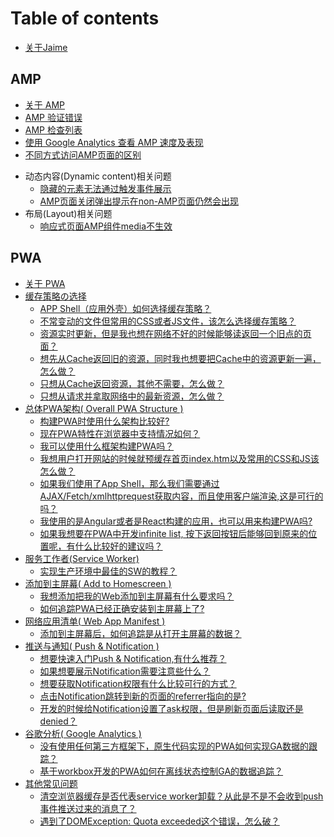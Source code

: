 # Table of contents

* [关于Jaime](README.md)

## AMP

* [关于 AMP](amp/amp-about-amp.md)
* [AMP 验证错误](amp/amp-yan-zheng-cuo-wu.md)
* [AMP 检查列表](amp/amp-jian-cha-lie-biao.md)
* [使用 Google Analytics 查看 AMP 速度及表现](amp/amp-measure-with-ga.md)
* [不同方式访问AMP页面的区别](amp/differences-between-accessing-amp-pages-in-different-ways.md)
<!-- * 广告和统计(Ads & analytics)相关问题 -->
* 动态内容(Dynamic content)相关问题
    * [隐藏的元素无法通过触发事件展示](amp/amp-show-or-hide-element-with-amp-bind-and-amp-actions.md)
    * [AMP页面关闭弹出提示在non-AMP页面仍然会出现](amp/amp-sync-amp-consent-status.md)
* 布局(Layout)相关问题
    * [响应式页面AMP组件media不生效](amp/amp-rwd-media-not-work.md)
<!-- * 媒体(Media)相关问题 -->
<!-- * 呈现(Presentation)相关问题 -->
<!-- * 社交(Social)相关问题 -->


## PWA
* [关于 PWA](pwa/pwa-intro-and-resource.md)
* [缓存策略の选择](pwa/pwa-cache-strategy.md)
  * [APP Shell（应用外壳）如何选择缓存策略？](pwa/cache-strategy/precache-app-shell.md)
  * [不常变动的文件但常用的CSS或者JS文件，该怎么选择缓存策略？](pwa/cache-strategy/cache-first.md)
  * [资源实时更新，但是我也想在网络不好的时候能够读返回一个旧点的页面？](pwa/cache-strategy/network-first.md)
  * [想先从Cache返回旧的资源，同时我也想要把Cache中的资源更新一遍，怎么做？](pwa/cache-strategy/stale-while-revalidate.md)
  * [只想从Cache返回资源，其他不需要，怎么做？](pwa/cache-strategy/cache-only.md)
  * [只想从请求并拿取网络中的最新资源，怎么做？](pwa/cache-strategy/network-only.md)
* [总体PWA架构( Overall PWA Structure )](pwa/overall-pwa-structure.md)
  * [构建PWA时使用什么架构比较好?](pwa/overall-pwa-structure/which-structure-works-well-for-pwa.md)
  * [现在PWA特性在浏览器中支持情况如何？](pwa/overall-pwa-structure/pwa-feature-suppport-status.md)
  * [我可以使用什么框架构建PWA吗？](pwa/overall-pwa-structure/which-framework-workx-well-for-pwa.md)
  * [我想用户打开网站的时候就预缓存首页index.htm以及常用的CSS和JS该怎么做？](pwa/overall-pwa-structure/precache-app-shell.md)
  * [如果我们使用了App Shell，那么我们需要通过AJAX/Fetch/xmlhttprequest获取内容，而且使用客户端渲染,这是可行的吗？](pwa/overall-pwa-structure/how-to-use-app-shell.md)
  * [我使用的是Angular或者是React构建的应用，也可以用来构建PWA吗?](pwa/overall-pwa-structure/react-angular-for-pwa.md)
  * [如果我想要在PWA中开发infinite list, 按下返回按钮后能够回到原来的位置呢，有什么比较好的建议吗？](pwa/overall-pwa-structure/infinite-list-advice.md)
* [服务工作者(Service Worker)](pwa/service-worker.md)
  * [实现生产环境中最佳的SW的教程？](pwa/service-worker/best-parctise-for-sw.md)
* [添加到主屏幕( Add to Homescreen )](pwa/a2hs.md)
  * [我想添加把我的Web添加到主屏幕有什么要求吗？](pwa/a2hs/add-to-hs-demand.md)
  * [如何追踪PWA已经正确安装到主屏幕上了?](pwa/a2hs/tracking-pwa-install.md)
* [网络应用清单( Web App Manifest )](pwa/web-app-manifest.md)
  * [添加到主屏幕后，如何追踪是从打开主屏幕的数据？](pwa/web-app-manifest/tracking-open-from-hs.md)
* [推送与通知( Push & Notification )](pwa/push-notification.md)
  * [想要快速入门Push & Notification,有什么推荐？](pwa/push-notification/quick-start-for-push-notification.md)
  * [如果想要展示Notification需要注意些什么？](pwa/push-notification/caution-by-showing-notification.md)
  * [想要获取Notification权限有什么比较可行的方式？](pwa/push-notification/ways-to-get-access-of-notification.md)
  * [点击Notification跳转到新的页面的referrer指向的是?](pwa/push-notification/notification-click-referrer.md)
  * [开发的时候给Notification设置了ask权限，但是刷新页面后读取还是denied？](pwa/push-notification/ask-permission-but-deny.md)
* [谷歌分析( Google Analytics )](pwa/google-analytics.md)
  * [没有使用任何第三方框架下，原生代码实现的PWA如何实现GA数据的跟踪？](pwa/google-analytics/tracking-pwa-using-native-code.md)
  * [基于workbox开发的PWA如何在离线状态控制GA的数据追踪？](pwa/google-analytics/tracking-pwa-using-workbox.md)
* [其他常见问题](pwa/other-problems.md)
  * [清空浏览器缓存是否代表service worker卸载？从此是不是不会收到push事件推送过来的消息了？](pwa/other-problems/clear-explorer-cache-effect.md)
  * [遇到了DOMException: Quota exceeded这个错误，怎么破？](pwa/other-problems/dom-exception-quota-exceeded.md)
